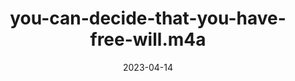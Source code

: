 ---
title: "you-can-decide-that-you-have-free-will.m4a"
type: spoken
spoken: "/assets/content/spoken/you-can-decide-that-you-have-free-will.m4a/you-can-decide-that-you-have-free-will.m4a"
date: 2023-04-14
tags:
  - free will
---